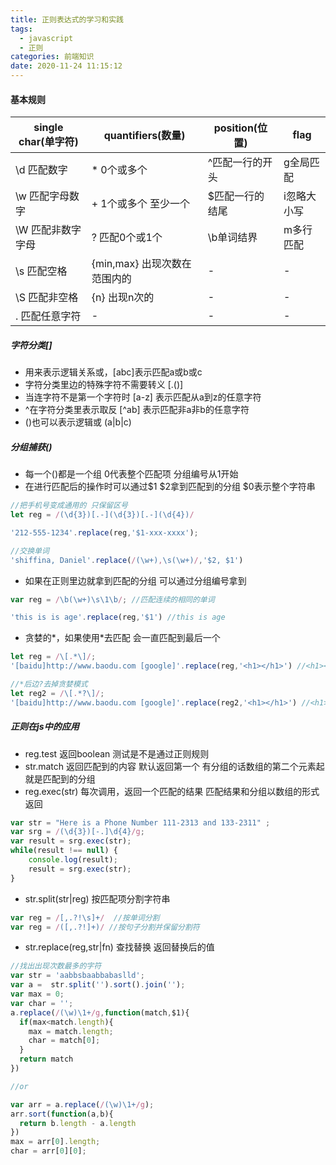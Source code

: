```yaml
---
title: 正则表达式的学习和实践
tags:
  - javascript
  - 正则
categories: 前端知识
date: 2020-11-24 11:15:12
---
```



#### 基本规则

| single char(单字符) | quantifiers(数量) | position(位置) | flag |
| ---- | ---- | ---- | ---- |
| \d 匹配数字 | * 0个或多个 | ^匹配一行的开头 | g全局匹配 |
| \w 匹配字母数字 | + 1个或多个 至少一个 | $匹配一行的结尾 | i忽略大小写 |
| \W 匹配非数字字母 | ? 匹配0个或1个 | \b单词结界 | m多行匹配 |
| \s 匹配空格 | {min,max} 出现次数在范围内的 | - | - |
| \S 匹配非空格 | {n} 出现n次的 | - | - |
| . 匹配任意字符 | - | - | - |

##### 字符分类[]

- 用来表示逻辑关系或，[abc]表示匹配a或b或c
- 字符分类里边的特殊字符不需要转义 [.()]
- 当连字符不是第一个字符时 [a-z] 表示匹配从a到z的任意字符
- ^在字符分类里表示取反 [^ab] 表示匹配非a非b的任意字符
- ()也可以表示逻辑或 (a|b|c)

##### 分组捕获()

- 每一个()都是一个组 0代表整个匹配项 分组编号从1开始
- 在进行匹配后的操作时可以通过$1 $2拿到匹配到的分组 $0表示整个字符串

```javascript
//把手机号变成通用的 只保留区号
let reg = /(\d{3})[.-](\d{3})[.-](\d{4})/

'212-555-1234'.replace(reg,'$1-xxx-xxxx');

//交换单词
'shiffina, Daniel'.replace(/(\w+),\s(\w+)/,'$2, $1')
```

- 如果在正则里边就拿到匹配的分组 可以通过分组编号拿到

```javascript
var reg = /\b(\w+)\s\1\b/; //匹配连续的相同的单词

'this is is age'.replace(reg,'$1') //this is age
```

- 贪婪的*，如果使用*去匹配 会一直匹配到最后一个

```javascript
let reg = /\[.*\]/;
'[baidu]http://www.baodu.com [google]'.replace(reg,'<h1></h1>') //<h1></h1>

//*后边?去掉贪婪模式
let reg2 = /\[.*?\]/;
'[baidu]http://www.baodu.com [google]'.replace(reg2,'<h1></h1>') //<h1></h1>http://www.baodu.com [google]
```

##### 正则在js中的应用

- reg.test 返回boolean 测试是不是通过正则规则
- str.match 返回匹配到的内容 默认返回第一个 有分组的话数组的第二个元素起就是匹配到的分组
- reg.exec(str) 每次调用，返回一个匹配的结果 匹配结果和分组以数组的形式返回

```javascript
var str = "Here is a Phone Number 111-2313 and 133-2311" ;
var srg = /(\d{3})[-.]\d{4}/g;
var result = srg.exec(str);
while(result !== null) {
    console.log(result);
    result = srg.exec(str);
}
```

- str.split(str|reg) 按匹配项分割字符串

```javascript
var reg = /[,.?!\s]+/  //按单词分割
var reg = /([,.?!]+)/ //按句子分割并保留分割符
```

- str.replace(reg,str|fn) 查找替换 返回替换后的值

```javascript
//找出出现次数最多的字符
var str = 'aabbsbaabbabaslld';
var a =  str.split('').sort().join('');
var max = 0;
var char = '';
a.replace(/(\w)\1+/g,function(match,$1){  
  if(max<match.length){
    max = match.length;
    char = match[0];
  }
  return match
})

//or

var arr = a.replace(/(\w)\1+/g);
arr.sort(function(a,b){
  return b.length - a.length
})
max = arr[0].length;
char = arr[0][0];
```
